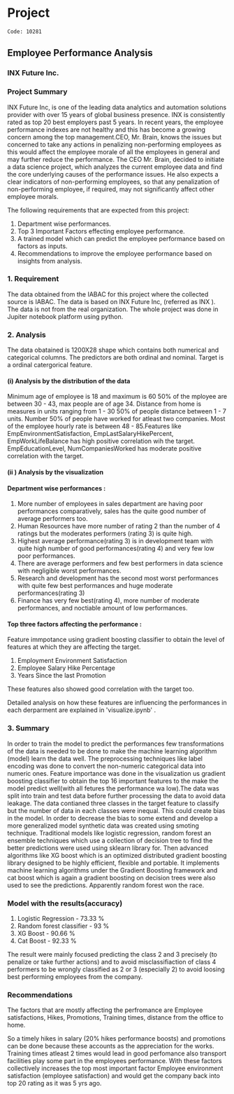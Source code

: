 # Project 
    Code: 10281
## Employee Performance Analysis
### INX Future Inc.
### Project Summary
   INX Future Inc, is one of the leading data analytics and automation solutions provider with over 15 years of global business presence. INX is consistently rated as top 20 best employers past 5 years. In recent years, the employee performance indexes are not healthy and this has become a growing concern among the top management.CEO, Mr. Brain, knows the issues but concerned to take any actions in penalizing non-performing employees as this would affect the employee morale of all the employees in general and may further reduce the performance. The CEO Mr. Brain, decided to initiate a data science project, which analyzes the current employee data and find the core underlying causes of the performance issues. He also expects a clear indicators of non-performing employees, so that any penalization of non-performing employee, if required, may not significantly affect other employee morals.

The following requirements that are expected from this project:

1. Department wise performances.
2. Top 3 Important Factors effecting employee performance.
3. A trained model which can predict the employee performance based on factors as inputs.
4. Recommendations to improve the employee performance based on insights from analysis.

### 1. Requirement
   The data obtained from the IABAC for this project where the collected source is IABAC. The data is based on INX Future Inc, (referred as INX ). The data is not from the real organization. The whole project was done in Jupiter notebook platform using python.

### 2. Analysis
   The data obatained is 1200X28 shape which contains both numerical and categorical columns. The predictors are both ordinal and nominal. Target is a ordinal catergorical feature.
#### (i) Analysis by the distribution of the data
Minimum age of employee is 18 and maximum is 60 50% of the mployee are between 30 - 43, max people are of age 34.
Distance from home is measures in units ranging from 1 - 30 50% of people distance between 1 - 7 units.
Number 50% of people have worked for atleast two companies.
Most of the employee hourly rate is between 48 - 85.Features like EmpEnvironmentSatisfaction, EmpLastSalaryHikePercent, EmpWorkLifeBalance has high positive correlation wih the target.
EmpEducationLevel, NumCompaniesWorked has moderate positive correlation with the target. 
#### (ii ) Analysis by the visualization
    
   #### Department wise performances :
   
   1. More number of employees in sales department are having poor performances comparatively, sales has the quite good number of average performers too.
   2. Human Resources have more number of rating 2 than the number of 4 ratings but the moderates performers (rating 3) is quite high.
   3. Highest average performance(rating 3) is in development team with quite high number of good performances(rating 4) and very few low poor performances.
   4. There are average performers and few best performers in data science with negligible worst performances.
   5. Research and development has the second most worst performances with quite few best performances and huge moderate performances(rating 3)
   6. Finance has very few best(rating 4), more number of moderate performances, and noctiable amount of low performances.
   
#### Top three factors affecting the performance :
   Feature immpotance using  gradient boosting classifier to obtain the level of features at which they are affecting the target.
   1. Employment Environment Satisfaction
   2. Employee Salary Hike Percentage
   3. Years Since the last Promotion
   
   These features also showed good correlation with the target too.
   
Detailed analysis on how these features are influencing the performances in each derparment are explained in  'visualize.ipynb' .

### 3. Summary
   In order to train the model to predict the performances few transformations of the data is needed to be done to make the machine learning algorithm (model) learn the data well. The preprocessing techniques like label encoding was done to convert the non-numeric categorical data into numeric ones. Feature importance was done in the visualization us gradient boosting classifier to obtain the top 16 important features to the make the model predict well(with all fetures the performance wa low).The data was split into train and test data before further processing the data to avoid data leakage. The data contianed three classes in the target feature to classify but the number of data in each classes were inequal. This could create bias in the model. In order to decrease the bias to some extend and develop a more generalized model synthetic data was created using smoting technique. Traditional models like logistic regression, random forest an ensemble techniques which use a collection of decision tree to find the better predictions were used using sklearn library for. Then advanced algorithms like XG boost which is an optimized distributed gradient boosting library designed to be highly efficient, flexible and portable. It implements machine learning algorithms under the Gradient Boosting framework  and cat boost which is again a gradient boosting on decision trees were also used to see the predictions.
    Apparently random forest won the race.
    

   ### Model with the results(accuracy)

1. Logistic Regression  -  73.33 %
2. Random forest classifier - 93 %
3. XG Boost  - 90.66 %
4. Cat Boost - 92.33 %

The result were mainly focused predicting the class 2 and 3 precisely (to penalize or take further actions) and to avoid misclassifiaction of class 4 performers to be wrongly classified as 2 or 3 (especially 2) to avoid loosing best performing employees from the company.


### Recommendations 
   The factors that are mostly affecting the perfromance are Employee satisfactions, Hikes, Promotions, Training times, distance from the office to home.
      
   So a timely hikes in salary (20% hikes performance boosts) and promotions can be done because these accounts as the appreciation for the works. Training times atleast 2 times would lead in good perfomance also transport facilities play some part in the employees performance. With these factors collectively increases the top most important factor Employee environment satisfaction (employee satisfaction) and would get the company back into top 20 rating as it was 5 yrs ago.
